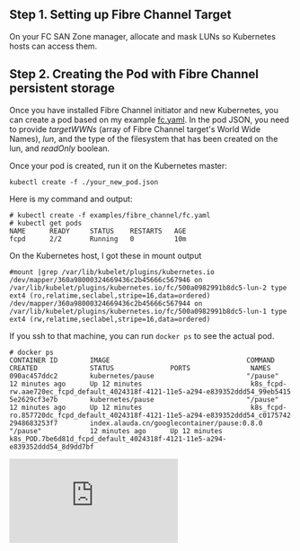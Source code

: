 <!-- BEGIN MUNGE: UNVERSIONED_WARNING -->


<!-- END MUNGE: UNVERSIONED_WARNING -->

## Step 1. Setting up Fibre Channel Target

On your FC SAN Zone manager, allocate and mask LUNs so Kubernetes hosts can access them.

## Step 2. Creating the Pod with Fibre Channel persistent storage

Once you have installed Fibre Channel initiator and new Kubernetes, you can create a pod based on my example [fc.yaml](fc.yaml). In the pod JSON, you need to provide *targetWWNs* (array of Fibre Channel target's World Wide Names), *lun*, and the type of the filesystem that has been created on the lun, and *readOnly* boolean.

Once your pod is created, run it on the Kubernetes master:

```console
kubectl create -f ./your_new_pod.json
```

Here is my command and output:

```console
# kubectl create -f examples/fibre_channel/fc.yaml
# kubectl get pods
NAME      READY     STATUS    RESTARTS   AGE
fcpd      2/2       Running   0          10m
```

On the Kubernetes host, I got these in mount output

```console
#mount |grep /var/lib/kubelet/plugins/kubernetes.io
/dev/mapper/360a98000324669436c2b45666c567946 on /var/lib/kubelet/plugins/kubernetes.io/fc/500a0982991b8dc5-lun-2 type ext4 (ro,relatime,seclabel,stripe=16,data=ordered)
/dev/mapper/360a98000324669436c2b45666c567944 on /var/lib/kubelet/plugins/kubernetes.io/fc/500a0982991b8dc5-lun-1 type ext4 (rw,relatime,seclabel,stripe=16,data=ordered)
```

If you ssh to that machine, you can run `docker ps` to see the actual pod.

```console
# docker ps
CONTAINER ID        IMAGE                                  COMMAND             CREATED             STATUS              PORTS               NAMES
090ac457ddc2        kubernetes/pause                       "/pause"            12 minutes ago      Up 12 minutes                           k8s_fcpd-rw.aae720ec_fcpd_default_4024318f-4121-11e5-a294-e839352ddd54_99eb5415   
5e2629cf3e7b        kubernetes/pause                       "/pause"            12 minutes ago      Up 12 minutes                           k8s_fcpd-ro.857720dc_fcpd_default_4024318f-4121-11e5-a294-e839352ddd54_c0175742   
2948683253f7        index.alauda.cn/googlecontainer/pause:0.8.0   "/pause"            12 minutes ago      Up 12 minutes                           k8s_POD.7be6d81d_fcpd_default_4024318f-4121-11e5-a294-e839352ddd54_8d9dd7bf       
```



<!-- BEGIN MUNGE: IS_VERSIONED -->
<!-- TAG IS_VERSIONED -->
<!-- END MUNGE: IS_VERSIONED -->


<!-- BEGIN MUNGE: GENERATED_ANALYTICS -->
[![Analytics](https://kubernetes-site.appspot.com/UA-36037335-10/GitHub/examples/fibre_channel/README.md?pixel)]()
<!-- END MUNGE: GENERATED_ANALYTICS -->
